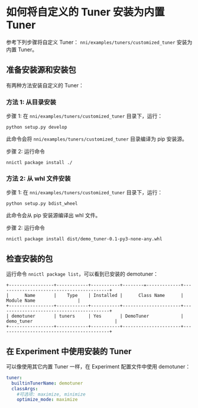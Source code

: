 # 如何将自定义的 Tuner 安装为内置 Tuner

参考下列步骤将自定义 Tuner： `nni/examples/tuners/customized_tuner` 安装为内置 Tuner。

## 准备安装源和安装包

有两种方法安装自定义的 Tuner：

### 方法 1: 从目录安装

步骤 1: 在 `nni/examples/tuners/customized_tuner` 目录下，运行：

`python setup.py develop`

此命令会将 `nni/examples/tuners/customized_tuner` 目录编译为 pip 安装源。

步骤 2: 运行命令

`nnictl package install ./`

### 方法 2: 从 whl 文件安装

步骤 1: 在 `nni/examples/tuners/customized_tuner` 目录下，运行：

`python setup.py bdist_wheel`

此命令会从 pip 安装源编译出 whl 文件。

步骤 2: 运行命令

`nnictl package install dist/demo_tuner-0.1-py3-none-any.whl`

## 检查安装的包

运行命令 `nnictl package list`，可以看到已安装的 demotuner：
```
+-----------------+------------+-----------+--------=-------------+------------------------------------------+
|      Name       |    Type    | Installed |      Class Name      |               Module Name                |
+-----------------+------------+-----------+----------------------+------------------------------------------+
| demotuner       | tuners     | Yes       | DemoTuner            | demo_tuner                               |
+-----------------+------------+-----------+----------------------+------------------------------------------+
```

## 在 Experiment 中使用安装的 Tuner

可以像使用其它内置 Tuner 一样，在 Experiment 配置文件中使用 demotuner：

```yaml
tuner:
  builtinTunerName: demotuner
  classArgs:
    #可选项: maximize, minimize
    optimize_mode: maximize
```
